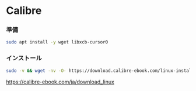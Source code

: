 # Calibre

### 準備
```sh
sudo apt install -y wget libxcb-cursor0
```

### インストール
```sh
sudo -v && wget -nv -O- https://download.calibre-ebook.com/linux-installer.sh | sudo sh /dev/stdin
```

https://calibre-ebook.com/ja/download_linux
